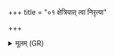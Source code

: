 +++
title = "०१ क्षेत्रियात् त्वा निरृत्या"

+++
<details><summary>मूलम् (GR)</summary>

क्षेत्रियात् त्वा निरृत्या जामिशंसाद्  
द्रुहो मुञ्चामि वरुणस्य पाशात् ।  
अनागसं ब्रह्मणा त्वा कृणोमि  
शिवे ते द्यावापृथिवी अभूताम् ॥
</details>